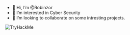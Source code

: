 - 👋 Hi, I’m @Robinzor
- 👀 I’m interested in Cyber Security
- 💞️ I’m looking to collaborate on some intresting projects.

<img src="https://tryhackme-badges.s3.amazonaws.com/Robinzor.png" alt="TryHackMe">
